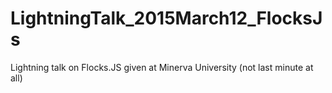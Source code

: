 # LightningTalk_2015March12_FlocksJs
Lightning talk on Flocks.JS given at Minerva University (not last minute at all)
